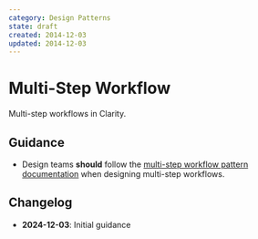 ```yaml
---
category: Design Patterns
state: draft
created: 2014-12-03
updated: 2014-12-03
---
```


# Multi-Step Workflow

Multi-step workflows in Clarity.

## Guidance

- Design teams **should** follow the [multi-step workflow pattern documentation](https://clarity.design/documentation/multi-step-workflow) when designing multi-step workflows.

## Changelog

- **2024-12-03**: Initial guidance
